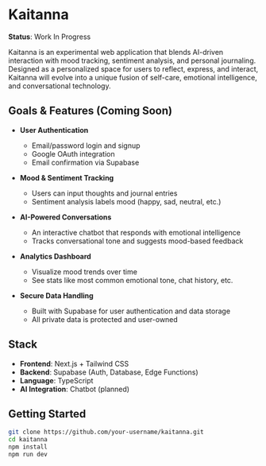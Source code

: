 # Kaitanna

**Status**:  Work In Progress

Kaitanna is an experimental web application that blends AI-driven interaction with mood tracking, sentiment analysis, and personal journaling. Designed as a personalized space for users to reflect, express, and interact, Kaitanna will evolve into a unique fusion of self-care, emotional intelligence, and conversational technology.

## Goals & Features (Coming Soon)

- **User Authentication**
  - Email/password login and signup
  - Google OAuth integration
  - Email confirmation via Supabase

- **Mood & Sentiment Tracking**
  - Users can input thoughts and journal entries
  - Sentiment analysis labels mood (happy, sad, neutral, etc.)

- **AI-Powered Conversations**
  - An interactive chatbot that responds with emotional intelligence
  - Tracks conversational tone and suggests mood-based feedback

- **Analytics Dashboard**
  - Visualize mood trends over time
  - See stats like most common emotional tone, chat history, etc.

- **Secure Data Handling**
  - Built with Supabase for user authentication and data storage
  - All private data is protected and user-owned

## Stack

- **Frontend**: Next.js + Tailwind CSS
- **Backend**: Supabase (Auth, Database, Edge Functions)
- **Language**: TypeScript
- **AI Integration**: Chatbot (planned)

## Getting Started

```bash
git clone https://github.com/your-username/kaitanna.git
cd kaitanna
npm install
npm run dev

